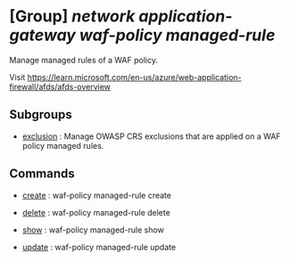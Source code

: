 # [Group] _network application-gateway waf-policy managed-rule_

Manage managed rules of a WAF policy.

Visit https://learn.microsoft.com/en-us/azure/web-application-firewall/afds/afds-overview

## Subgroups

- [exclusion](/Commands/network/application-gateway/waf-policy/managed-rule/exclusion/readme.md)
: Manage OWASP CRS exclusions that are applied on a WAF policy managed rules.

## Commands

- [create](/Commands/network/application-gateway/waf-policy/managed-rule/_create.md)
: waf-policy managed-rule create

- [delete](/Commands/network/application-gateway/waf-policy/managed-rule/_delete.md)
: waf-policy managed-rule delete

- [show](/Commands/network/application-gateway/waf-policy/managed-rule/_show.md)
: waf-policy managed-rule show

- [update](/Commands/network/application-gateway/waf-policy/managed-rule/_update.md)
: waf-policy managed-rule update
